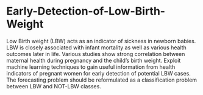 # Early-Detection-of-Low-Birth-Weight
Low Birth weight (LBW) acts as an indicator of sickness in newborn babies. LBW is closely associated with infant mortality as well as various health outcomes later in life. Various studies show strong correlation between maternal health during pregnancy and the child’s birth weight. Exploit machine learning techniques to gain useful information from health indicators of pregnant women for early detection of potential LBW cases. The forecasting problem should be reformulated as a classification problem between LBW and NOT-LBW classes.
